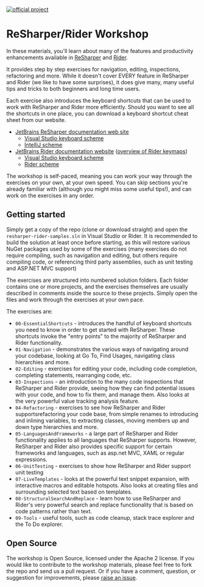 [![official project](http://jb.gg/badges/official-plastic.svg)](https://confluence.jetbrains.com/display/ALL/JetBrains+on+GitHub)

# ReSharper/Rider Workshop

In these materials, you'll learn about many of the features and productivity enhancements available in [ReSharper](https://jetbrains.com/resharper) and [Rider](https://jetbrains.com/rider).

It provides step by step exercises for navigation, editing, inspections, refactoring and more. While it doesn't cover EVERY feature in ReSharper and Rider (we like to have some surprises), it does give many, many useful tips and tricks to both beginners and long time users.

Each exercise also introduces the keyboard shortcuts that can be used to work with ReSharper and Rider more efficiently. Should you want to see all the shortcuts in one place, you can download a keyboard shortcut cheat sheet from our website.

* [JetBrains ReSharper documentation web site](https://www.jetbrains.com/resharper/documentation/)
  * [Visual Studio keyboard scheme](https://www.jetbrains.com/resharper/docs/ReSharper90DefaultKeymap_VS_scheme.pdf)
  * [IntelliJ scheme](https://www.jetbrains.com/resharper/docs/ReSharper90DefaultKeymap_IDEA_scheme.pdf)
* [JetBrains Rider documentation website](https://www.jetbrains.com/rider/documentation/) ([overview of Rider keymaps](https://www.jetbrains.com/help/rider/Reference_Keyboard_Shortcuts_Index.html))
  * [Visual Studio keyboard scheme](https://www.jetbrains.com/help/rider/Reference_Keymap_VS.html)
  * [Rider scheme](https://www.jetbrains.com/help/rider/Reference_Keymap_Rider.html)

The workshop is self-paced, meaning you can work your way through the exercises on your own, at your own speed. You can skip sections you're already familiar with (although you might miss some useful tips!), and can work on the exercises in any order.

## Getting started

Simply get a copy of the repo (clone or download straight) and open the `resharper-rider-samples.sln` in Visual Studio or Rider. It is recommended to build the solution at least once before starting, as this will restore various NuGet packages used by some of the exercises (many exercises do not require compiling, such as navigation and editing, but others require compiling code, or referencing third party assemblies, such as unit testing and ASP.NET MVC support)

The exercises are structured into numbered solution folders. Each folder contains one or more projects, and the exercises themselves are usually described in comments inside the source to these projects. Simply open the files and work through the exercises at your own pace.

The exercises are:

* `00-EssentialShortcuts` - introduces the handful of keyboard shortcuts you need to know in order to get started with ReSharper. These shortcuts invoke the "entry points" to the majority of ReSharper and Rider functionality.
* `01-Navigation` - demonstrates the various ways of navigating around your codebase, looking at Go To, Find Usages, navigating class hierarchies and more.
* `02-Editing` - exercises for editing your code, including code completion, completing statements, rearranging code, etc.
* `03-Inspections` - an introduction to the many code inspections that ReSharper and Rider provide, seeing how they can find potential issues with your code, and how to fix them, and manage them. Also looks at the very powerful value tracking analysis feature.
* `04-Refactoring` - exercises to see how ReSharper and Rider supportsrefactoring your code base, from simple renames to introducing and inlining variables, to extracting classes, moving members up and down type hierarchies and more.
* `05-LanguagesAndFrameworks` - a large part of ReSharper and Rider functionality applies to all languages that ReSharper supports. However, ReSharper and Rider also provides specific support for certain frameworks and languages, such as asp.net MVC, XAML or regular expressions.
* `06-UnitTesting` - exercises to show how ReSharper and Rider support unit testing
* `07-LiveTemplates` - looks at the powerful text snippet expansion, with interactive macros and editable hotspots. Also looks at creating files and surrounding selected text based on templates.
* `08-StructuralSearchAndReplace` - learn how to use ReSharper and Rider's very powerful search and replace functionality that is based on code patterns rather than text.
* `09-Tools` - useful tools, such as code cleanup, stack trace explorer and the To Do explorer.

## Open Source

The workshop is Open Source, licensed under the Apache 2 license. If you would like to contribute to the workshop materials, please feel free to fork the repo and send us a pull request. Or if you have a comment, question, or suggestion for improvements, please [raise an issue](https://github.com/JetBrains/resharper-workshop/issues).
